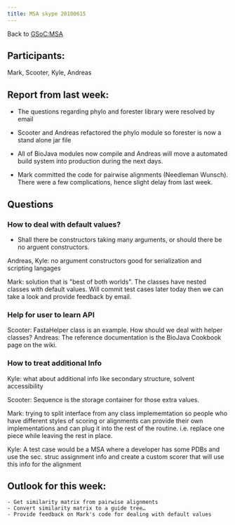 ```yaml
---
title: MSA skype 20100615
---
```


Back to <GSoC:MSA>

Participants:
-------------

Mark, Scooter, Kyle, Andreas

Report from last week:
----------------------

- The questions regarding phylo and forester library were resolved by
email

- Scooter and Andreas refactored the phylo module so forester is now a
stand alone jar file

- All of BioJava modules now compile and Andreas will move a automated
build system into production during the next days.

- Mark committed the code for pairwise alignments (Needleman Wunsch).
There were a few complications, hence slight delay from last week.

Questions
---------

### How to deal with default values?

- Shall there be constructors taking many arguments, or should there be
no arguent constructors.

Andreas, Kyle: no argument constructors good for serialization and
scripting langages

Mark: solution that is "best of both worlds". The classes have nested
classes with default values. Will commit test cases later today then we
can take a look and provide feedback by email.

### Help for user to learn API

Scooter: FastaHelper class is an example. How should we deal with helper
classes? Andreas: The reference documentation is the BioJava Cookbook
page on the wiki.

### How to treat additional Info

Kyle: what about additional info like secondary structure, solvent
accessibility

Scooter: Sequence is the storage container for those extra values.

Mark: trying to split interface from any class implememtation so people
who have different styles of scoring or alignments can provide their own
implementations and can plug it into the rest of the routine. i.e.
replace one piece while leaving the rest in place.

Kyle: A test case would be a MSA where a developer has some PDBs and use
the sec. struc assignment info and create a custom scorer that will use
this info for the alignment

Outlook for this week:
----------------------

`- Get similarity matrix from pairwise alignments`  
`- Convert similarity matrix to a guide tree…`  
`- Provide feedback on Mark's code for dealing with default values`
